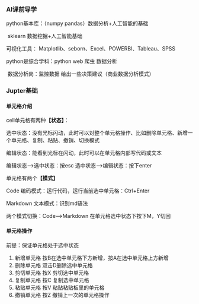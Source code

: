 ### AI课前导学

python基本库：（numpy pandas）数据分析+人工智能的基础

​				sklearn 数据挖掘+人工智能基础

可视化工具： 	Matplotlib、seborn、Excel、POWERBI、Tableau、SPSS

python是综合学科：python web 爬虫 数据分析

​				数据分析岗：监控数据 给出一些决策建议（商业数据分析模式）

### Jupter基础

#### 单元格介绍

cell单元格有两种<b>【状态】</b>：

选中状态：没有光标闪动，此时可以对整个单元格操作、比如删除单元格、新增一个单元格、复制、粘贴、撤销、切换模式

编辑状态：能看到光标在闪动，此时可以在单元格内部写代码或文本

编辑状态——>选中状态：按esc
选中状态——>编辑状态：按下enter

单元格有两个<b>【模式】</b>

Code 编码模式：运行代码，运行当前选中单元格：Ctrl+Enter

Markdown 文本模式：识别md语法

两个模式切换：Code——>Markdown 在单元格选中状态下按下M，Y切回

#### 单元格操作

前提：保证单元格处于选中状态

1. 新增单元格 按B在选中单元格下方新增，按A在选中单元格上方新增
2. 删除单元格 双击D删除选中单元格
3. 剪切单元格  按X   剪切选中单元格
4. 复制单元格  按C   复制选中单元格
5. 粘贴单元格  按V   粘贴粘贴板里的单元格
6. 撤销单元格  按Z   撤销上一次的单元格操作

